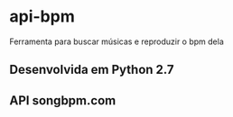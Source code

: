 # api-bpm
 Ferramenta para buscar músicas e reproduzir o bpm dela

## Desenvolvida em Python 2.7
## API songbpm.com
